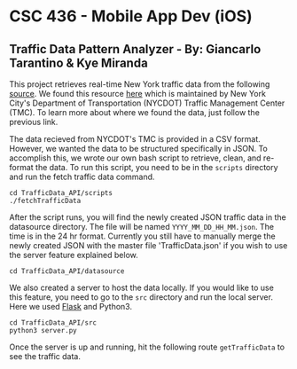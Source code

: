 # CSC 436 - Mobile App Dev (iOS)
## Traffic Data Pattern Analyzer - By: Giancarlo Tarantino & Kye Miranda


This project retrieves real-time New York traffic data from the following
[source](http://207.251.86.229/nyc-links-cams/LinkSpeedQuery.txt). We found
this resource [here](https://data.cityofnewyork.us/Transportation/Real-Time-Traffic-Speed-Data/xsat-x5sa)
which is maintained by New York City's Department of Transportation (NYCDOT)
Traffic Management Center (TMC). To learn more about where we found the data,
just follow the previous link.

The data recieved from NYCDOT's TMC is provided in a CSV format. However, we
wanted the data to be structured specifically in JSON. To accomplish this, we
wrote our own bash script to retrieve, clean, and re-format the data. To run
this script, you need to be in the `scripts` directory and run the fetch traffic
data command.

```
cd TrafficData_API/scripts
./fetchTrafficData
```

After the script runs, you will find the newly created JSON traffic data in the
datasource directory. The file will be named `YYYY_MM_DD_HH_MM.json`. The time
is in the 24 hr format. Currently you still have to manually merge the newly
created JSON with the master file 'TrafficData.json' if you wish to use the
server feature explained below.

```
cd TrafficData_API/datasource
```

We also created a server to host the data locally. If you would like to use this
feature, you need to go to the `src` directory and run the local server. Here
we used [Flask](http://flask.pocoo.org/) and Python3.

```
cd TrafficData_API/src
python3 server.py
```

Once the server is up and running, hit the following route `getTrafficData` to
see the traffic data.
